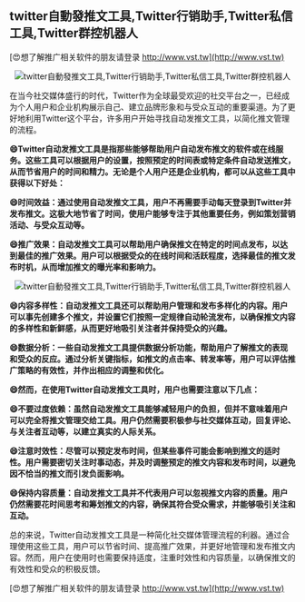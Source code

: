 ## **twitter自動發推文工具,Twitter行销助手,Twitter私信工具,Twitter群控机器人**

[😍想了解推广相关软件的朋友请登录 http://www.vst.tw](http://www.vst.tw)

 <center><img src="https://vst.tw/MP4/tuiguang/png/0.png" alt="twitter自動發推文工具,Twitter行销助手,Twitter私信工具,Twitter群控机器人"></center>

在当今社交媒体盛行的时代，Twitter作为全球最受欢迎的社交平台之一，已经成为个人用户和企业机构展示自己、建立品牌形象和与受众互动的重要渠道。为了更好地利用Twitter这个平台，许多用户开始寻找自动发推文工具，以简化推文管理的流程。

**😄Twitter自动发推文工具是指那些能够帮助用户自动发布推文的软件或在线服务。这些工具可以根据用户的设置，按照预定的时间表或特定条件自动发送推文，从而节省用户的时间和精力。无论是个人用户还是企业机构，都可以从这些工具中获得以下好处：**

**😄时间效益：通过使用自动发推文工具，用户不再需要手动每天登录到Twitter并发布推文。这极大地节省了时间，使用户能够专注于其他重要任务，例如策划营销活动、与受众互动等。**

**😄推广效果：自动发推文工具可以帮助用户确保推文在特定的时间点发布，以达到最佳的推广效果。用户可以根据受众的在线时间和活跃程度，选择最佳的推文发布时机，从而增加推文的曝光率和影响力。**

 <center><img src="https://vst.tw/MP4/tuiguang/png/4.png" alt="twitter自動發推文工具,Twitter行销助手,Twitter私信工具,Twitter群控机器人"></center>

**😄内容多样性：自动发推文工具还可以帮助用户管理和发布多样化的内容。用户可以事先创建多个推文，并设置它们按照一定规律自动轮流发布，以确保推文内容的多样性和新鲜感，从而更好地吸引关注者并保持受众的兴趣。**

**😄数据分析：一些自动发推文工具提供数据分析功能，帮助用户了解推文的表现和受众的反应。通过分析关键指标，如推文的点击率、转发率等，用户可以评估推广策略的有效性，并作出相应的调整和优化。**

**😄然而，在使用Twitter自动发推文工具时，用户也需要注意以下几点：**

**😄不要过度依赖：虽然自动发推文工具能够减轻用户的负担，但并不意味着用户可以完全将推文管理交给工具。用户仍然需要积极参与社交媒体互动，回复评论、与关注者互动等，以建立真实的人际关系。**

**😄注意时效性：尽管可以预定发布时间，但某些事件可能会影响到推文的适时性。用户需要密切关注时事动态，并及时调整预定的推文内容和发布时间，以避免因不恰当的推文而引发负面影响。**

**😄保持内容质量：自动发推文工具并不代表用户可以忽视推文内容的质量。用户仍然需要花时间思考和筹划推文的内容，确保其符合受众需求，并能够吸引关注和互动。**

总的来说，Twitter自动发推文工具是一种简化社交媒体管理流程的利器。通过合理使用这些工具，用户可以节省时间、提高推广效果，并更好地管理和发布推文内容。然而，用户在使用时也需要保持适度，注重时效性和内容质量，以确保推文的有效性和受众的积极反馈。

[😍想了解推广相关软件的朋友请登录 http://www.vst.tw](http://www.vst.tw)



